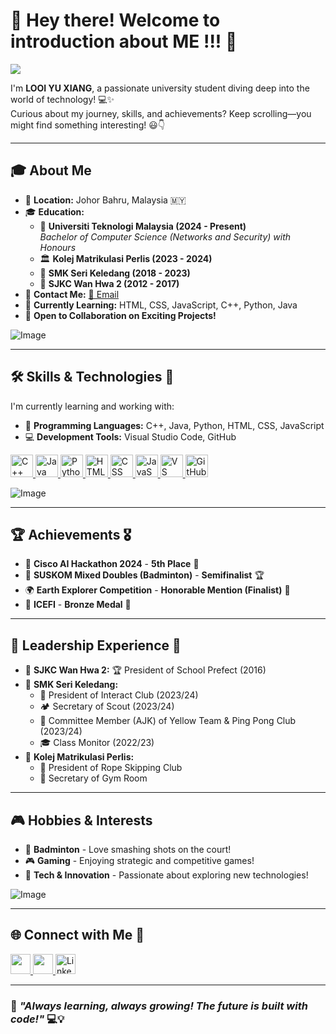 # 👋 Hey there! Welcome to introduction about ME !!! 🚀  
![](https://user-images.githubusercontent.com/18350557/176309783-0785949b-9127-417c-8b55-ab5a4333674e.gif)  

I'm **LOOI YU XIANG**, a passionate university student diving deep into the world of technology! 💻✨  
Curious about my journey, skills, and achievements? Keep scrolling—you might find something interesting! 😃👇  

---

## 🎓 About Me  
- 📍 **Location:** Johor Bahru, Malaysia 🇲🇾  
- 🎓 **Education:**  
  - 🏫 **Universiti Teknologi Malaysia (2024 - Present)**  
    *Bachelor of Computer Science (Networks and Security) with Honours*  
  - 🏛️ **Kolej Matrikulasi Perlis (2023 - 2024)**  
  - 🏫 **SMK Seri Keledang (2018 - 2023)**  
  - 🏫 **SJKC Wan Hwa 2 (2012 - 2017)**  
- 📩 **Contact Me:** [📧 Email](mailto:lyx878lvyuxiang@gmail.com)  
- 🌱 **Currently Learning:** HTML, CSS, JavaScript, C++, Python, Java  
- 🤝 **Open to Collaboration on Exciting Projects!**  

![Image](https://github.com/user-attachments/assets/015a697c-907f-4246-8486-275e25ca5485)

---

## 🛠 Skills & Technologies 🚀  
I'm currently learning and working with:  
- 🔹 **Programming Languages:** C++, Java, Python, HTML, CSS, JavaScript  
- 💻 **Development Tools:** Visual Studio Code, GitHub  

<p align="left">
  <a href="https://docs.microsoft.com/en-us/cpp/?view=msvc-170" target="_blank" rel="noreferrer">
    <img src="https://raw.githubusercontent.com/danielcranney/readme-generator/main/public/icons/skills/cplusplus-colored.svg" width="36" height="36" alt="C++" />
  </a>
  <a href="https://www.oracle.com/java/" target="_blank" rel="noreferrer">
    <img src="https://raw.githubusercontent.com/danielcranney/readme-generator/main/public/icons/skills/java-colored.svg" width="36" height="36" alt="Java" />
  </a>
  <a href="https://www.python.org/" target="_blank" rel="noreferrer">
    <img src="https://raw.githubusercontent.com/danielcranney/readme-generator/main/public/icons/skills/python-colored.svg" width="36" height="36" alt="Python" />
</a>
  <a href="https://developer.mozilla.org/en-US/docs/Glossary/HTML5" target="_blank" rel="noreferrer">
    <img src="https://raw.githubusercontent.com/danielcranney/readme-generator/main/public/icons/skills/html5-colored.svg" width="36" height="36" alt="HTML5" />
  </a>
  <a href="https://developer.mozilla.org/en-US/docs/Web/CSS" target="_blank" rel="noreferrer">
    <img src="https://raw.githubusercontent.com/danielcranney/readme-generator/main/public/icons/skills/css3-colored.svg" width="36" height="36" alt="CSS" />
</a>
<a href="https://developer.mozilla.org/en-US/docs/Web/JavaScript" target="_blank" rel="noreferrer">
    <img src="https://raw.githubusercontent.com/danielcranney/readme-generator/main/public/icons/skills/javascript-colored.svg" width="36" height="36" alt="JavaScript" />
</a>
<a href="https://code.visualstudio.com/" target="_blank" rel="noreferrer">
    <img src="https://raw.githubusercontent.com/danielcranney/readme-generator/main/public/icons/skills/visualstudiocode.svg" width="36" height="36" alt="VS Code" />
</a>
<a href="https://github.com/" target="_blank" rel="noreferrer">
    <img src="https://raw.githubusercontent.com/danielcranney/readme-generator/main/public/icons/socials/github.svg" width="36" height="36" alt="GitHub" />
</a>

</p>

![Image](https://github.com/user-attachments/assets/f3b4c427-d770-450d-8236-991848d672fe)

---

## 🏆 Achievements 🎖️  
- 🏅 **Cisco AI Hackathon 2024** - **5th Place** 🥉  
- 🏸 **SUSKOM Mixed Doubles (Badminton)** - **Semifinalist** 🏆  
- 🌍 **Earth Explorer Competition** - **Honorable Mention (Finalist)** 🏅  
- 🏅 **ICEFI** - **Bronze Medal** 🥉  

---

## 🏅 Leadership Experience 👑  
- 🏫 **SJKC Wan Hwa 2:** 🏆 President of School Prefect (2016)  
- 🏫 **SMK Seri Keledang:**  
  - 🤝 President of Interact Club (2023/24)  
  - 🏕️ Secretary of Scout (2023/24)  
  - 🏅 Committee Member (AJK) of Yellow Team & Ping Pong Club (2023/24)  
  - 🎓 Class Monitor (2022/23)  
- 🏫 **Kolej Matrikulasi Perlis:**  
  - 🔗 President of Rope Skipping Club  
  - 💪 Secretary of Gym Room  

---

## 🎮 Hobbies & Interests  
- 🏸 **Badminton** - Love smashing shots on the court!  
- 🎮 **Gaming** - Enjoying strategic and competitive games!  
- 🧩 **Tech & Innovation** - Passionate about exploring new technologies!
  
![Image](https://github.com/user-attachments/assets/87c2b8d9-a875-415b-81b5-295c4dfcbea5)

---

## 🌐 Connect with Me 💬  
<p align="left">
  <a href="https://github.com/looiyuxiang" target="_blank" rel="noreferrer">
    <img src="https://raw.githubusercontent.com/danielcranney/readme-generator/main/public/icons/socials/github.svg" width="32" height="32" />
  </a>
  <a href="http://www.instagram.com/yuxiang6254" target="_blank" rel="noreferrer">
    <img src="https://raw.githubusercontent.com/danielcranney/readme-generator/main/public/icons/socials/instagram.svg" width="32" height="32" />
  </a>
  <a href="https://www.linkedin.com/in/yu-xiang-looi-744b75332/" target="_blank" rel="noreferrer">
    <img src="https://raw.githubusercontent.com/danielcranney/readme-generator/main/public/icons/socials/linkedin.svg" width="32" height="32" alt="LinkedIn" />
</a>

  
</p>

---

### 🚀 *"Always learning, always growing! The future is built with code!"* 💻💡
